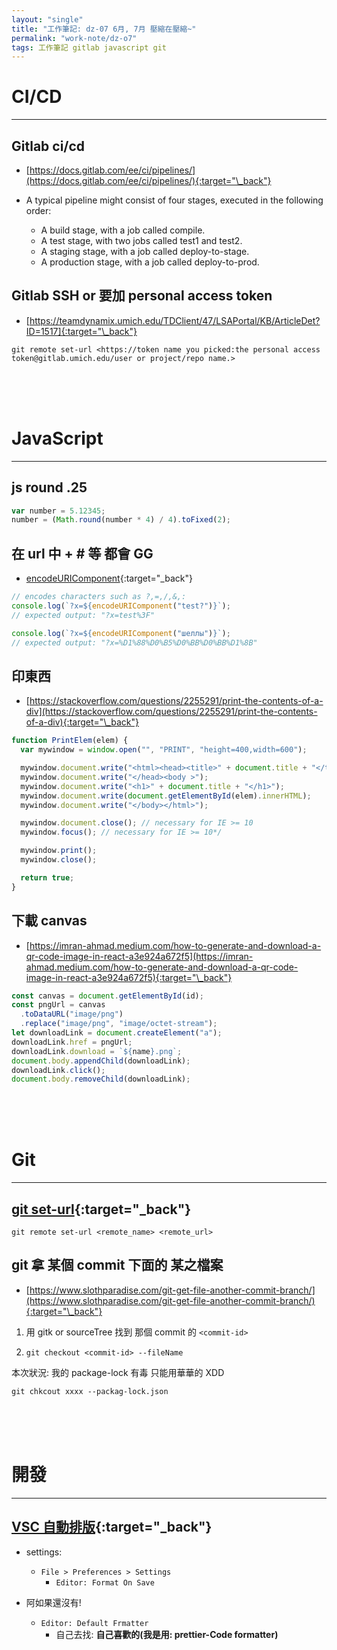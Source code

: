 ```yaml
---
layout: "single"
title: "工作筆記: dz-07 6月, 7月 壓縮在壓縮~"
permalink: "work-note/dz-o7"
tags: 工作筆記 gitlab javascript git
---
```


# CI/CD

---

## Gitlab ci/cd

- [https://docs.gitlab.com/ee/ci/pipelines/](https://docs.gitlab.com/ee/ci/pipelines/){:target="\_back"}

- A typical pipeline might consist of four stages, executed in the following order:

  - A build stage, with a job called compile.
  - A test stage, with two jobs called test1 and test2.
  - A staging stage, with a job called deploy-to-stage.
  - A production stage, with a job called deploy-to-prod.

## Gitlab SSH or 要加 personal access token

- [https://teamdynamix.umich.edu/TDClient/47/LSAPortal/KB/ArticleDet?ID=1517]{:target="\_back"}

```git
git remote set-url <https://token name you picked:the personal access token@gitlab.umich.edu/user or project/repo name.>
```

<br/>
<br/>
<br/>

# JavaScript

---

## js round .25

```js
var number = 5.12345;
number = (Math.round(number * 4) / 4).toFixed(2);
```

## 在 url 中 + # 等 都會 GG

- [encodeURIComponent](https://developer.mozilla.org/en-US/docs/Web/JavaScript/Reference/Global_Objects/encodeURIComponent){:target="\_back"}

```js
// encodes characters such as ?,=,/,&,:
console.log(`?x=${encodeURIComponent("test?")}`);
// expected output: "?x=test%3F"

console.log(`?x=${encodeURIComponent("шеллы")}`);
// expected output: "?x=%D1%88%D0%B5%D0%BB%D0%BB%D1%8B"
```

## 印東西

- [https://stackoverflow.com/questions/2255291/print-the-contents-of-a-div](https://stackoverflow.com/questions/2255291/print-the-contents-of-a-div){:target="\_back"}

```js
function PrintElem(elem) {
  var mywindow = window.open("", "PRINT", "height=400,width=600");

  mywindow.document.write("<html><head><title>" + document.title + "</title>");
  mywindow.document.write("</head><body >");
  mywindow.document.write("<h1>" + document.title + "</h1>");
  mywindow.document.write(document.getElementById(elem).innerHTML);
  mywindow.document.write("</body></html>");

  mywindow.document.close(); // necessary for IE >= 10
  mywindow.focus(); // necessary for IE >= 10*/

  mywindow.print();
  mywindow.close();

  return true;
}
```

## 下載 canvas

- [https://imran-ahmad.medium.com/how-to-generate-and-download-a-qr-code-image-in-react-a3e924a672f5](https://imran-ahmad.medium.com/how-to-generate-and-download-a-qr-code-image-in-react-a3e924a672f5){:target="\_back"}

```js
const canvas = document.getElementById(id);
const pngUrl = canvas
  .toDataURL("image/png")
  .replace("image/png", "image/octet-stream");
let downloadLink = document.createElement("a");
downloadLink.href = pngUrl;
downloadLink.download = `${name}.png`;
document.body.appendChild(downloadLink);
downloadLink.click();
document.body.removeChild(downloadLink);
```

<br/>
<br/>
<br/>

# Git

---

## [git set-url](https://devconnected.com/how-to-change-git-remote-origin/){:target="\_back"}

```git
git remote set-url <remote_name> <remote_url>
```

## git 拿 某個 commit 下面的 某之檔案

- [https://www.slothparadise.com/git-get-file-another-commit-branch/](https://www.slothparadise.com/git-get-file-another-commit-branch/){:target="\_back"}

1. 用 gitk <filename> or sourceTree 找到 那個 commit 的 `<commit-id>`

2. `git checkout <commit-id> --fileName`

本次狀況: 我的 package-lock 有毒 只能用華華的 XDD

`git chkcout xxxx --packag-lock.json`

<br/>
<br/>
<br/>

# 開發

---

## [VSC 自動排版](https://code.visualstudio.com/docs/getstarted/settings){:target="\_back"}

- settings:

  - `File > Preferences > Settings`
    - `Editor: Format On Save`

- 阿如果還沒有!

  - `Editor: Default Frmatter`
    - 自己去找: **自己喜歡的(我是用: prettier-Code formatter)**
